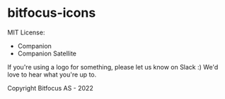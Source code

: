 # bitfocus-icons

MIT License:
* Companion
* Companion Satellite

If you're using a logo for something, please let us know on Slack :) We'd love to hear what you're up to.

Copyright Bitfocus AS - 2022

